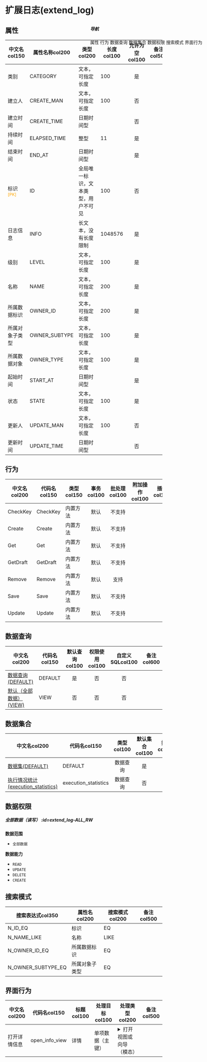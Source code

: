 # 扩展日志(extend_log)  <!-- {docsify-ignore-all} -->


## 属性
|    中文名col150 | 属性名称col200           | 类型col200     | 长度col100    |允许为空col100    |  备注col500  |
| --------   |------------| -----  | -----  | :----: | -------- |
|类别|CATEGORY|文本，可指定长度|100|是||
|建立人|CREATE_MAN|文本，可指定长度|100|否||
|建立时间|CREATE_TIME|日期时间型||否||
|持续时间|ELAPSED_TIME|整型|11|是||
|结束时间|END_AT|日期时间型||是||
|标识<sup class="footnote-symbol"><font color=orange>[PK]</font></sup>|ID|全局唯一标识，文本类型，用户不可见|100|否||
|日志信息|INFO|长文本，没有长度限制|1048576|是||
|级别|LEVEL|文本，可指定长度|100|是||
|名称|NAME|文本，可指定长度|200|是||
|所属数据标识|OWNER_ID|文本，可指定长度|200|是||
|所属对象子类型|OWNER_SUBTYPE|文本，可指定长度|100|是||
|所属数据对象|OWNER_TYPE|文本，可指定长度|100|是||
|起始时间|START_AT|日期时间型||是||
|状态|STATE|文本，可指定长度|100|是||
|更新人|UPDATE_MAN|文本，可指定长度|100|否||
|更新时间|UPDATE_TIME|日期时间型||否||


## 行为
| 中文名col200    | 代码名col150    | 类型col150    | 事务col100   | 批处理col100   | 附加操作col100  | 插件col150    |  备注col300  |
| -------- |---------- |----------- |:----:|:----:|---------| ----- | ----- |
|CheckKey|CheckKey|内置方法|默认|不支持||||
|Create|Create|内置方法|默认|不支持||||
|Get|Get|内置方法|默认|不支持||||
|GetDraft|GetDraft|内置方法|默认|不支持||||
|Remove|Remove|内置方法|默认|支持||||
|Save|Save|内置方法|默认|不支持||||
|Update|Update|内置方法|默认|不支持||||

## 数据查询
| 中文名col200    | 代码名col150    | 默认查询col100 | 权限使用col100 | 自定义SQLcol100 |  备注col600|
| --------  | --------   | :----:  |:----:  | :----:  |----- |
|[数据查询(DEFAULT)](module/Base/extend_log/query/Default)|DEFAULT|是|否 |否 ||
|[默认（全部数据）(VIEW)](module/Base/extend_log/query/View)|VIEW|否|否 |否 ||

## 数据集合
| 中文名col200  | 代码名col150  | 类型col100 | 默认集合col100 |   插件col200|   备注col500|
| --------  | --------   | :----:   | :----:   | ----- |----- |
|[数据集(DEFAULT)](module/Base/extend_log/dataset/Default)|DEFAULT|数据查询|是|||
|[执行情况统计(execution_statistics)](module/Base/extend_log/dataset/execution_statistics)|execution_statistics|数据查询|否|||

## 数据权限

##### 全部数据（读写） :id=extend_log-ALL_RW

<p class="panel-title"><b>数据范围</b></p>

* `全部数据`

<p class="panel-title"><b>数据能力</b></p>

* `READ`
* `UPDATE`
* `DELETE`
* `CREATE`




## 搜索模式
|   搜索表达式col350   |    属性名col200    |    搜索模式col200        |备注col500  |
| -------- |------------|------------|------|
|N_ID_EQ|标识|EQ||
|N_NAME_LIKE|名称|LIKE||
|N_OWNER_ID_EQ|所属数据标识|EQ||
|N_OWNER_SUBTYPE_EQ|所属对象子类型|EQ||

## 界面行为
|  中文名col200 |  代码名col150 |  标题col100   |     处理目标col100   |    处理类型col200        |  备注col500       |
| --------| --------| -------- |------------|------------|------------|
| 打开详情信息 | open_info_view | 详情 |单项数据（主键）|<details><summary>打开视图或向导（模态）</summary>[日志信息](app/view/extend_log_info_view)</details>||

<div style="display: block; overflow: hidden; position: fixed; top: 140px; right: 100px;">

##### 导航
<el-anchor >
<el-anchor-link :href="`#/module/Base/extend_log?id=属性`">
  属性
</el-anchor-link>
<el-anchor-link :href="`#/module/Base/extend_log?id=行为`">
  行为
</el-anchor-link>
<el-anchor-link :href="`#/module/Base/extend_log?id=数据查询`">
  数据查询
</el-anchor-link>
<el-anchor-link :href="`#/module/Base/extend_log?id=数据集合`">
  数据集合
</el-anchor-link>
<el-anchor-link :href="`#/module/Base/extend_log?id=数据权限`">
  数据权限
</el-anchor-link>
<el-anchor-link :href="`#/module/Base/extend_log?id=搜索模式`">
  搜索模式
</el-anchor-link>
<el-anchor-link :href="`#/module/Base/extend_log?id=界面行为`">
  界面行为
</el-anchor-link>
</el-anchor>
</div>

<script>
 const { createApp } = Vue
  createApp({
    data() {
      return {



      }
    },
    methods: {
    }
  }).use(ElementPlus).mount('#app')
</script>
